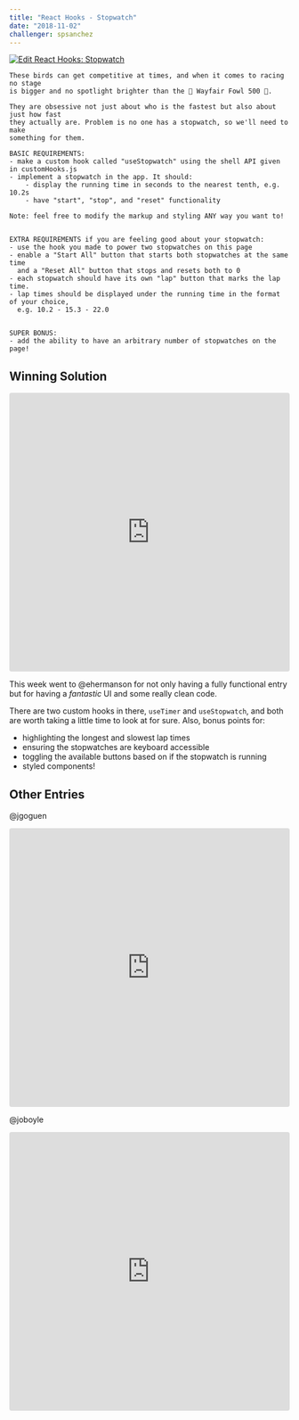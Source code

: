 ```yaml
---
title: "React Hooks - Stopwatch"
date: "2018-11-02"
challenger: spsanchez
---
```


<a href="https://codesandbox.io/s/vr4k32nky" target="_blank">
  <img alt="Edit React Hooks: Stopwatch" src="https://codesandbox.io/static/img/play-codesandbox.svg">
</a>

```
These birds can get competitive at times, and when it comes to racing no stage
is bigger and no spotlight brighter than the 🏁 Wayfair Fowl 500 🏁.

They are obsessive not just about who is the fastest but also about just how fast
they actually are. Problem is no one has a stopwatch, so we'll need to make
something for them.

BASIC REQUIREMENTS:
- make a custom hook called "useStopwatch" using the shell API given in customHooks.js
- implement a stopwatch in the app. It should:
    - display the running time in seconds to the nearest tenth, e.g. 10.2s
    - have "start", "stop", and "reset" functionality

Note: feel free to modify the markup and styling ANY way you want to!


EXTRA REQUIREMENTS if you are feeling good about your stopwatch:
- use the hook you made to power two stopwatches on this page
- enable a "Start All" button that starts both stopwatches at the same time
  and a "Reset All" button that stops and resets both to 0
- each stopwatch should have its own "lap" button that marks the lap time.
- lap times should be displayed under the running time in the format of your choice,
  e.g. 10.2 - 15.3 - 22.0


SUPER BONUS:
- add the ability to have an arbitrary number of stopwatches on the page!
```


## Winning Solution

<iframe src="https://codesandbox.io/embed/y0q4rkn95z?autoresize=1&hidenavigation=1&view=preview" style="width:100%; height:500px; border:0; border-radius: 4px; overflow:hidden;" sandbox="allow-modals allow-forms allow-popups allow-scripts allow-same-origin"></iframe>

This week went to @ehermanson for not only having a fully functional entry but for having a _fantastic_ UI and some really clean code.

There are two custom hooks in there, `useTimer` and `useStopwatch`, and both are worth taking a little time to look at for sure. Also, bonus points for:

* highlighting the longest and slowest lap times
* ensuring the stopwatches are keyboard accessible
* toggling the available buttons based on if the stopwatch is running
* styled components!

## Other Entries

@jgoguen
<iframe src="https://codesandbox.io/embed/mjjxj05ow9?autoresize=1&hidenavigation=1&view=preview" style="width:100%; height:500px; border:0; border-radius: 4px; overflow:hidden;" sandbox="allow-modals allow-forms allow-popups allow-scripts allow-same-origin"></iframe>

@joboyle
<iframe src="https://codesandbox.io/embed/5y3pk5mj7p?autoresize=1&hidenavigation=1&view=preview" style="width:100%; height:500px; border:0; border-radius: 4px; overflow:hidden;" sandbox="allow-modals allow-forms allow-popups allow-scripts allow-same-origin"></iframe>
